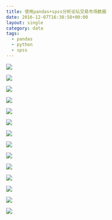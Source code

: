 ```yaml
---
title: 使用pandas+spss分析论坛交易市场数据
date: 2016-12-07T16:38:58+00:00
layout: single
category: data
tags:
  - pandas
  - python
  - spss
---
```


![](http://odhzhpju9.bkt.clouddn.com/data_analysis_using_padas_spss.001.jpeg)


<!--more-->
![](http://odhzhpju9.bkt.clouddn.com/data_analysis_using_padas_spss.002.jpeg)

![](http://odhzhpju9.bkt.clouddn.com/data_analysis_using_padas_spss.003.jpeg)

![](http://odhzhpju9.bkt.clouddn.com/data_analysis_using_padas_spss.004.jpeg)

![](http://odhzhpju9.bkt.clouddn.com/data_analysis_using_padas_spss.005.jpeg)

![](http://odhzhpju9.bkt.clouddn.com/data_analysis_using_padas_spss.006.jpeg)

![](http://odhzhpju9.bkt.clouddn.com/data_analysis_using_padas_spss.007.jpeg)

![](http://odhzhpju9.bkt.clouddn.com/data_analysis_using_padas_spss.008.jpeg)

![](http://odhzhpju9.bkt.clouddn.com/data_analysis_using_padas_spss.009.jpeg)

![](http://odhzhpju9.bkt.clouddn.com/data_analysis_using_padas_spss.010.jpeg)

![](http://odhzhpju9.bkt.clouddn.com/data_analysis_using_padas_spss.011.jpeg)

![](http://odhzhpju9.bkt.clouddn.com/data_analysis_using_padas_spss.012.jpeg)

![](http://odhzhpju9.bkt.clouddn.com/data_analysis_using_padas_spss.013.jpeg)

![](http://odhzhpju9.bkt.clouddn.com/data_analysis_using_padas_spss.014.jpeg)


